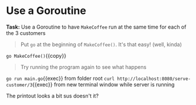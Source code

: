 # Use a Goroutine

**Task:** Use a Goroutine to have `MakeCoffee` run at the same time for each of the 3 customers

> Put `go` at the beginning of `MakeCoffee()`. It's that easy! (well, kinda)

`go MakeCoffee()`{{copy}}

> Try running the program again to see what happens

`go run main.go`{{exec}} from folder root
`curl http://localhost:8080/serve-customer/3`{{exec}} from new terminal window while server is running

The printout looks a bit sus doesn't it?
